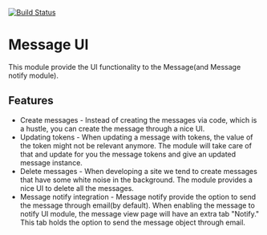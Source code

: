 [![Build Status](https://travis-ci.org/RoySegall/message_ui.svg?branch=8.x-1.x)](https://travis-ci.org/RoySegall/message_ui)

# Message UI

This module provide the UI functionality to the Message(and Message notify 
module).

## Features
* Create messages - Instead of creating the messages via code, which is a hustle,
you can create the message through a nice UI.
* Updating tokens - When updating a message with tokens, the value of the token 
might not be relevant anymore. The module will take care of that and update for 
you the message tokens and give an updated message instance.
* Delete messages - When developing a site we tend to create messages that have
some white noise in the background. The module provides a nice UI to delete all 
the messages.
* Message notify integration - Message notify provide the option to send the 
message through email(by default). When enabling the message to notify UI module, 
the message view page will have an extra tab "Notify." This tab holds the option
to send the message object through email.
